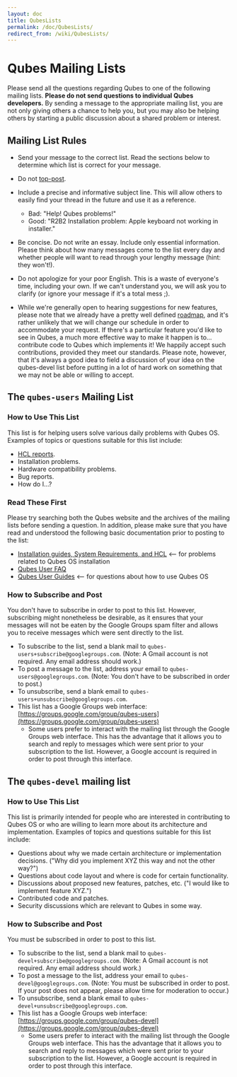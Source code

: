 ```yaml
---
layout: doc
title: QubesLists
permalink: /doc/QubesLists/
redirect_from: /wiki/QubesLists/
---
```


Qubes Mailing Lists
===================

Please send all the questions regarding Qubes to one of the following mailing lists. **Please do not send questions to individual Qubes developers.** By sending a message to the appropriate mailing list, you are not only giving others a chance to help you, but you may also be helping others by starting a public discussion about a shared problem or interest.

Mailing List Rules
------------------

-   Send your message to the correct list. Read the sections below to determine which list is correct for your message.

-   Do not [top-post](https://en.wikipedia.org/wiki/Posting_style).

-   Include a precise and informative subject line. This will allow others to easily find your thread in the future and use it as a reference.
    -   Bad: "Help! Qubes problems!"
    -   Good: "R2B2 Installation problem: Apple keyboard not working in installer."

-   Be concise. Do not write an essay. Include only essential information. Please think about how many messages come to the list every day and whether people will want to read through your lengthy message (hint: they won't!).

-   Do not apologize for your poor English. This is a waste of everyone's time, including your own. If we can't understand you, we will ask you to clarify (or ignore your message if it's a total mess ;).

-   While we're generally open to hearing suggestions for new features, please note that we already have a pretty well defined [roadmap](https://github.com/QubesOS/qubes-issues/milestones), and it's rather unlikely that we will change our schedule in order to accommodate your request. If there's a particular feature you'd like to see in Qubes, a much more effective way to make it happen is to... contribute code to Qubes which implements it! We happily accept such contributions, provided they meet our standards. Please note, however, that it's always a good idea to field a discussion of your idea on the qubes-devel list before putting in a lot of hard work on something that we may not be able or willing to accept.

The `qubes-users` Mailing List
------------------------------

### How to Use This List

This list is for helping users solve various daily problems with Qubes OS. Examples of topics or questions suitable for this list include:

-   [HCL reports](/doc/HCL/#generating-and-submitting-new-reports).
-   Installation problems.
-   Hardware compatibility problems.
-   Bug reports.
-   How do I...?

### Read These First

Please try searching both the Qubes website and the archives of the mailing lists before sending a question. In addition, please make sure that you have read and understood the following basic documentation prior to posting to the list:

-   [Installation guides, System Requirements, and HCL](/doc/QubesDownloads/) \<-- for problems related to Qubes OS installation
-   [Qubes User FAQ](/doc/UserFaq/)
-   [Qubes User Guides](/doc/UserDoc/) \<-- for questions about how to use Qubes OS

### How to Subscribe and Post

You don't have to subscribe in order to post to this list. However, subscribing might nonetheless be desirable, as it ensures that your messages will not be eaten by the Google Groups spam filter and allows you to receive messages which were sent directly to the list.

-   To subscribe to the list, send a blank mail to `qubes-users+subscribe@googlegroups.com`. (Note: A Gmail account is not required. Any email address should work.)
-   To post a message to the list, address your email to `qubes-users@googlegroups.com`. (Note: You don't have to be subscribed in order to post.)
-   To unsubscribe, send a blank email to `qubes-users+unsubscribe@googlegroups.com`.
-   This list has a Google Groups web interface: [https://groups.google.com/group/qubes-users](https://groups.google.com/group/qubes-users)
    -   Some users prefer to interact with the mailing list through the Google Groups web interface. This has the advantage that it allows you to search and reply to messages which were sent prior to your subscription to the list. However, a Google account is required in order to post through this interface.

The `qubes-devel` mailing list
------------------------------

### How to Use This List

This list is primarily intended for people who are interested in contributing to Qubes OS or who are willing to learn more about its architecture and implementation. Examples of topics and questions suitable for this list include:

-   Questions about why we made certain architecture or implementation decisions. ("Why did you implement XYZ this way and not the other way?")
-   Questions about code layout and where is code for certain functionality.
-   Discussions about proposed new features, patches, etc. ("I would like to implement feature XYZ.")
-   Contributed code and patches.
-   Security discussions which are relevant to Qubes in some way.

### How to Subscribe and Post

You must be subscribed in order to post to this list.

-   To subscribe to the list, send a blank mail to `qubes-devel+subscribe@googlegroups.com`. (Note: A Gmail account is not required. Any email address should work.)
-   To post a message to the list, address your email to `qubes-devel@googlegroups.com`. (Note: You must be subscribed in order to post. If your post does not appear, please allow time for moderation to occur.)
-   To unsubscribe, send a blank email to `qubes-devel+unsubscribe@googlegroups.com`.
-   This list has a Google Groups web interface: [https://groups.google.com/group/qubes-devel](https://groups.google.com/group/qubes-devel)
    -   Some users prefer to interact with the mailing list through the Google Groups web interface. This has the advantage that it allows you to search and reply to messages which were sent prior to your subscription to the list. However, a Google account is required in order to post through this interface.

